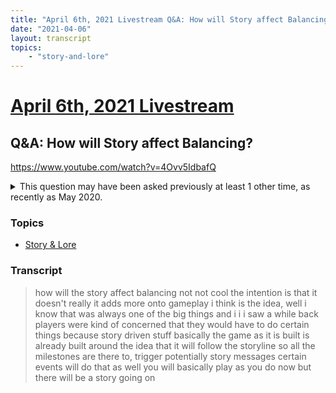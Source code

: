 ```yaml
---
title: "April 6th, 2021 Livestream Q&A: How will Story affect Balancing?"
date: "2021-04-06"
layout: transcript
topics:
    - "story-and-lore"
---
```

# [April 6th, 2021 Livestream](../2021-04-06.md)
## Q&A: How will Story affect Balancing?
https://www.youtube.com/watch?v=4Ovv5IdbafQ
<details>
<summary>This question may have been asked previously at least 1 other time, as recently as May 2020.</summary>

* [May 15th, 2020 Q&A: In the finished game, will the Story of the game impact how you play?](./yt-NlIVwoRqjVk,779.1784,807.1730333333334.md) [https://youtube.com/embed/NlIVwoRqjVk?autoplay=1&start=779&end=808](https://youtube.com/embed/NlIVwoRqjVk?autoplay=1&start=779&end=808)
</details>


### Topics
* [Story & Lore](../topics/story-and-lore.md)

### Transcript

> how will the story affect balancing not not cool the intention is that it doesn't really it adds more onto gameplay i think is the idea, well i know that was always one of the big things and i i i saw a while back players were kind of concerned that they would have to do certain things because story driven stuff basically the game as it is built is already built around the idea that it will follow the storyline so all the milestones are there to, trigger potentially story messages certain events will do that as well you will basically play as you do now but there will be a story going on
